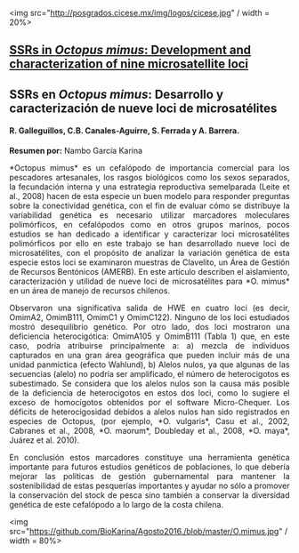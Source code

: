 <img src="http://posgrados.cicese.mx/img/logos/cicese.jpg" / width = 20%>

## [SSRs in *Octopus mimus*: Development and characterization of nine microsatellite loci](http://www.scielo.cl/pdf/revbiolmar/v46n3/art19.pdf)

## SSRs en *Octopus mimus*: Desarrollo y caracterización de nueve loci de microsatélites

#### R. Galleguillos, C.B. Canales-Aguirre, S. Ferrada y A. Barrera.


**Resumen por:** Nambo García Karina

<p align="justify"> *Octopus mimus* es un cefalópodo de importancia comercial para los pescadores artesanales, los rasgos biológicos como los sexos separados, la fecundación interna y una estrategia reproductiva semelparada (Leite et al., 2008) hacen de esta especie un buen modelo para responder preguntas sobre la conectividad genética, con el fin de evaluar cómo se distribuye la variabilidad genética es necesario utilizar marcadores moleculares polimórficos, en cefalópodos como en otros grupos marinos, pocos estudios se han dedicado a identificar y caracterizar loci microsatélites polimórficos por ello en este trabajo se han desarrollado nueve loci de microsatélites, con el propósito de analizar la variación genética de esta especie estos loci  se examinaron muestras de Clavelito, un Área de Gestión de Recursos Bentónicos (AMERB). En este artículo describen el aislamiento, caracterización y utilidad de nueve loci de microsatélites para *O. mimus* en un área de manejo de recursos chilenos.

<p align="justify">Observaron una significativa salida de HWE en cuatro loci (es decir, OmimA2, OmimB111, OmimC1 y OmimC122). Ninguno de los loci estudiados mostró desequilibrio genético. Por otro lado, dos loci mostraron una deficiencia heterocigótica: OmimA105 y OmimB111 (Tabla 1) que, en este caso, podría atribuirse principalmente a: a) mezcla de individuos capturados en una gran área geográfica que pueden incluir más de una unidad panmictica (efecto Wahlund), b) Alelos nulos, ya que algunas de las secuencias (alelo) no podría ser amplificado, el número de heterocigotos es subestimado.
Se considera que los alelos nulos son la causa más posible de la deficiencia de heterocigotos en estos dos loci, como lo sugiere el exceso de homocigotos obtenidos por el software Micro-Chequer. Los déficits de heterocigosidad debidos a alelos nulos han sido registrados en especies de Octopus, (por ejemplo, *O. vulgaris*, Casu et al., 2002, Cabranes et al., 2008, *O. maorum*, Doubleday et al., 2008, *O. maya*, Juárez et al. 2010). 

<p align="justify">En conclusión estos marcadores constituye una herramienta genética importante para futuros estudios genéticos de poblaciones, lo que debería mejorar las políticas de gestión gubernamental para mantener la sostenibilidad de estas pesquerías importantes y ayudar no sólo a promover la conservación del stock de pesca sino también a conservar la diversidad genética de este cefalópodo a lo largo de la costa chilena.





<img src="https://github.com/BioKarina/Agosto2016./blob/master/O.mimus.jpg" / width = 80%>
